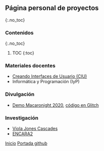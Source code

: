 ## Página personal de proyectos
{:.no_toc}

### Contenidos
{:.no_toc}


1. TOC
{:toc}


### Materiales docentes

- [Creando Interfaces de Usuario (CIU)](CIU/README.md)
- Informática y Programación (IyP)

### Divulgación

- [Demo Macaronight 2020](https://macaronight-test.glitch.me), [código en Glitch](https://glitch.com/edit/#!/macaronight-test)

### Investigación

- [Viola Jones Cascades](https://github.com/otsedom/ViolaJonesCascades)
- [ENCARA2](https://github.com/otsedom/ENCARA2)


[Inicio](#top)
[Portada github](https://github.com/otsedom)


